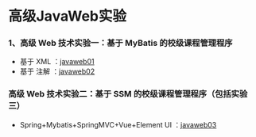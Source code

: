 # 高级JavaWeb实验

### 1、高级 Web 技术实验⼀：基于 MyBatis 的校级课程管理程序

* 基于 XML ：[javaweb01](https://github.com/PosPse/JavaWeb/tree/main/javaweb01)
* 基于 注解 ：[javaweb02](https://github.com/PosPse/JavaWeb/tree/main/javaweb02)
  
### ⾼级 Web 技术实验⼆：基于 SSM 的校级课程管理程序（包括实验三）
* Spring+Mybatis+SpringMVC+Vue+Element UI ：[javaweb03](https://github.com/PosPse/JavaWeb/tree/main/javaweb03)
